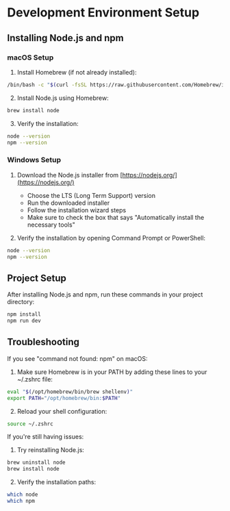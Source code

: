 # Development Environment Setup

## Installing Node.js and npm

### macOS Setup

1. Install Homebrew (if not already installed):
```bash
/bin/bash -c "$(curl -fsSL https://raw.githubusercontent.com/Homebrew/install/HEAD/install.sh)"
```

2. Install Node.js using Homebrew:
```bash
brew install node
```

3. Verify the installation:
```bash
node --version
npm --version
```

### Windows Setup

1. Download the Node.js installer from [https://nodejs.org/](https://nodejs.org/)
   - Choose the LTS (Long Term Support) version
   - Run the downloaded installer
   - Follow the installation wizard steps
   - Make sure to check the box that says "Automatically install the necessary tools"

2. Verify the installation by opening Command Prompt or PowerShell:
```bash
node --version
npm --version
```

## Project Setup

After installing Node.js and npm, run these commands in your project directory:

```bash
npm install
npm run dev
```

## Troubleshooting

If you see "command not found: npm" on macOS:

1. Make sure Homebrew is in your PATH by adding these lines to your ~/.zshrc file:
```bash
eval "$(/opt/homebrew/bin/brew shellenv)"
export PATH="/opt/homebrew/bin:$PATH"
```

2. Reload your shell configuration:
```bash
source ~/.zshrc
```

If you're still having issues:

1. Try reinstalling Node.js:
```bash
brew uninstall node
brew install node
```

2. Verify the installation paths:
```bash
which node
which npm
```